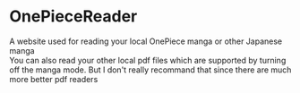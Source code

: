 # OnePieceReader

A website used for reading your local OnePiece manga or other Japanese manga <br/>
You can also read your other local pdf files which are supported by turning off the manga mode. But I don't really recommand that since there are much more better pdf readers 
